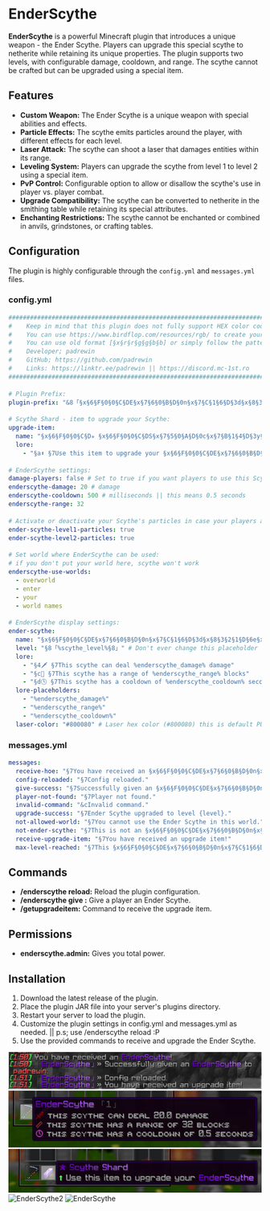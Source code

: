 # EnderScythe

**EnderScythe** is a powerful Minecraft plugin that introduces a unique weapon - the Ender Scythe. Players can upgrade this special scythe to netherite while retaining its unique properties. The plugin supports two levels, with configurable damage, cooldown, and range. The scythe cannot be crafted but can be upgraded using a special item.

## Features

- **Custom Weapon:** The Ender Scythe is a unique weapon with special abilities and effects.
- **Particle Effects:** The scythe emits particles around the player, with different effects for each level.
- **Laser Attack:** The scythe can shoot a laser that damages entities within its range.
- **Leveling System:** Players can upgrade the scythe from level 1 to level 2 using a special item.
- **PvP Control:** Configurable option to allow or disallow the scythe's use in player vs. player combat.
- **Upgrade Compatibility:** The scythe can be converted to netherite in the smithing table while retaining its special attributes.
- **Enchanting Restrictions:** The scythe cannot be enchanted or combined in anvils, grindstones, or crafting tables.

## Configuration

The plugin is highly configurable through the `config.yml` and `messages.yml` files.

### config.yml

```yaml
#########################################################################################################
#    Keep in mind that this plugin does not fully support HEX color codes. (#FF0000)                    #
#    You can use https://www.birdflop.com/resources/rgb/ to create your colors                          #
#    You can use old format [§x§r§r§g§g§b§b] or simply follow the pattern that's already used           #
#    Developer; padrewin                                                                                #
#    GitHub; https://github.com/padrewin                                                                #
#    Links: https://linktr.ee/padrewin || https://discord.mc-1st.ro                                     #
#########################################################################################################

# Plugin Prefix:
plugin-prefix: "&8「§x§6§F§0§0§C§DE§x§7§6§0§B§D§0n§x§7§C§1§6§D§3d§x§8§3§2§1§D§6e§x§8§A§2§C§D§9r§x§9§1§3§7§D§DS§x§9§7§4§2§E§0c§x§9§E§4§D§E§3y§x§A§5§5§8§E§6t§x§A§B§6§3§E§9h§x§B§2§6§E§E§Ce」&7» "

# Scythe Shard - item to upgrade your Scythe:
upgrade-item:
  name: "§x§6§F§0§0§C§D✯ §x§6§F§0§0§C§DS§x§7§5§0§A§D§0c§x§7§B§1§4§D§3y§x§8§1§1§E§D§5t§x§8§7§2§8§D§8h§x§8§D§3§2§D§Be §x§9§A§4§6§E§1S§x§A§0§5§0§E§4h§x§A§6§5§A§E§6a§x§A§C§6§4§E§9r§x§B§2§6§E§E§Cd"
  lore:
    - "§a⬆ §7Use this item to upgrade your §x§6§F§0§0§C§DE§x§7§6§0§B§D§0n§x§7§C§1§6§D§3d§x§8§3§2§1§D§6e§x§8§A§2§C§D§9r§x§9§1§3§7§D§DS§x§9§7§4§2§E§0c§x§9§E§4§D§E§3y§x§A§5§5§8§E§6t§x§A§B§6§3§E§9h§x§B§2§6§E§E§Ce§"

# EnderScythe settings:
damage-players: false # Set to true if you want players to use this Scythe in PvP
enderscythe-damage: 20 # damage
enderscythe-cooldown: 500 # milliseconds || this means 0.5 seconds
enderscythe-range: 32

# Activate or deactivate your Scythe's particles in case your players are bothered by that:
ender-scythe-level1-particles: true
ender-scythe-level2-particles: true

# Set world where EnderScythe can be used:
# if you don't put your world here, scythe won't work
enderscythe-use-worlds:
  - overworld
  - enter
  - your
  - world names

# EnderScythe display settings:
ender-scythe:
  name: "§x§6§F§0§0§C§DE§x§7§6§0§B§D§0n§x§7§C§1§6§D§3d§x§8§3§2§1§D§6e§x§8§A§2§C§D§9r§x§9§1§3§7§D§DS§x§9§7§4§2§E§0c§x§9§E§4§D§E§3y§x§A§5§5§8§E§6t§x§A§B§6§3§E§9h§x§B§2§6§E§E§Ce"
  level: "§8「%scythe_level%§8」" # Don't ever change this placeholder except its color. Colors are safe to be edited. Same applies for below lore section
  lore:
    - "§4🗡 §7This scythe can deal %enderscythe_damage% damage"
    - "§c📏 §7This scythe has a range of %enderscythe_range% blocks"
    - "§d🕓 §7This scythe has a cooldown of %enderscythe_cooldown% seconds"
  lore-placeholders:
    - "%enderscythe_damage%"
    - "%enderscythe_range%"
    - "%enderscythe_cooldown%"
  laser-color: "#800080" # Laser hex color (#800080) this is default PURPLE
```

### messages.yml

```yaml
messages:
  receive-hoe: "§7You have received an §x§6§F§0§0§C§DE§x§7§6§0§B§D§0n§x§7§C§1§6§D§3d§x§8§3§2§1§D§6e§x§8§A§2§C§D§9r§x§9§1§3§7§D§DS§x§9§7§4§2§E§0c§x§9§E§4§D§E§3y§x§A§5§5§8§E§6t§x§A§B§6§3§E§9h§x§B§2§6§E§E§Ce§7!"
  config-reloaded: "§7Config reloaded."
  give-success: "§7Successfully given an §x§6§F§0§0§C§DE§x§7§6§0§B§D§0n§x§7§C§1§6§D§3d§x§8§3§2§1§D§6e§x§8§A§2§C§D§9r§x§9§1§3§7§D§DS§x§9§7§4§2§E§0c§x§9§E§4§D§E§3y§x§A§5§5§8§E§6t§x§A§B§6§3§E§9h§x§B§2§6§E§E§Ce §7to {player}."
  player-not-found: "§7Player not found."
  invalid-command: "&cInvalid command."
  upgrade-success: "§7Ender Scythe upgraded to level {level}."
  not-allowed-world: "§7You cannot use the Ender Scythe in this world."
  not-ender-scythe: "§7This is not an §x§6§F§0§0§C§DE§x§7§6§0§B§D§0n§x§7§C§1§6§D§3d§x§8§3§2§1§D§6e§x§8§A§2§C§D§9r§x§9§1§3§7§D§DS§x§9§7§4§2§E§0c§x§9§E§4§D§E§3y§x§A§5§5§8§E§6t§x§A§B§6§3§E§9h§x§B§2§6§E§E§Ce§7."
  receive-upgrade-item: "§7You have received an upgrade item!"
  max-level-reached: "§7This §x§6§F§0§0§C§DE§x§7§6§0§B§D§0n§x§7§C§1§6§D§3d§x§8§3§2§1§D§6e§x§8§A§2§C§D§9r§x§9§1§3§7§D§DS§x§9§7§4§2§E§0c§x§9§E§4§D§E§3y§x§A§5§5§8§E§6t§x§A§B§6§3§E§9h§x§B§2§6§E§E§Ce §fis at §dlevel max§7."
```

## Commands
- **/enderscythe reload:** Reload the plugin configuration.
- **/enderscythe give <name>:** Give a player an Ender Scythe.
- **/getupgradeitem:** Command to receive the upgrade item.

## Permissions
- **enderscythe.admin:** Gives you total power.

## Installation
1. Download the latest release of the plugin.
2. Place the plugin JAR file into your server's plugins directory.
3. Restart your server to load the plugin.
4. Customize the plugin settings in config.yml and messages.yml as needed. || p.s; use /enderscythe reload :P
5. Use the provided commands to receive and upgrade the Ender Scythe.

![alt text](image.png)
![alt text](image-1.png)
![alt text](image-2.png)
![EnderScythe2](https://imgur.com/jDWB3ql.gif)
![EnderScythe](https://imgur.com/L1K91Wr.gif)
<blockquote class="imgur-embed-pub" lang="en" data-id="L1K91Wr" data-context="false" ><a href="//imgur.com/L1K91Wr"></a></blockquote><script async src="//s.imgur.com/min/embed.js" charset="utf-8"></script>